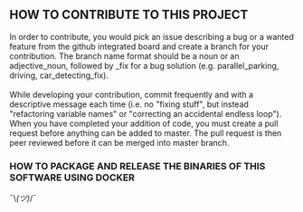 ## HOW TO CONTRIBUTE TO THIS PROJECT
In order to contribute, you would pick an issue describing a bug or a wanted feature from the github integrated board and create a branch for your contribution. The branch name format should be a noun or an adjective_noun, followed by _fix for a bug solution (e.g. parallel_parking, driving, car_detecting_fix).\
\
While developing your contribution, commit frequently and with a descriptive message each time (i.e. no "fixing stuff", but instead "refactoring variable names" or "correcting an accidental endless loop"). When you have completed your addition of code, you must create a pull request before anything can be added to master. The pull request is then peer reviewed before it can be merged into master branch.

### HOW TO PACKAGE AND RELEASE THE BINARIES OF THIS SOFTWARE USING DOCKER
¯\\_(ツ)_/¯

